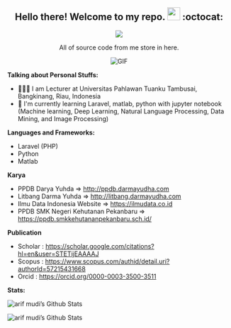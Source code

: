<h2 align="center">Hello there! Welcome to my repo. <img src="https://github.com/TheDudeThatCode/TheDudeThatCode/blob/master/Assets/Hi.gif" width="29px"> :octocat:</h2>
<div align="center"> 
 
<a href="https://hits.seeyoufarm.com"><img src="https://hits.seeyoufarm.com/api/count/incr/badge.svg?url=https%3A%2F%2Fgithub.com%2Farifmudi&count_bg=%2379C83D&title_bg=%23555555&icon=github.svg&icon_color=%23E7E7E7&title=hits&edge_flat=false"/></a>

</div>
<p align="center">All of source code from me store in here.</p>

<p align="center">
<img align="middle" alt="GIF" src="https://media2.giphy.com/media/ule4vhcY1xEKQ/giphy.gif" />
</p>


**Talking about Personal Stuffs:**

- 👨🏻‍💻 I am Lecturer at Universitas Pahlawan Tuanku Tambusai, Bangkinang, Riau, Indonesia
- 🌱 I'm currently learning Laravel, matlab, python with jupyter notebook (Machine learning, Deep Learning, Natural Language Processing, Data Mining, and Image Processing)


**Languages and Frameworks:**  

- Laravel (PHP)
- Python
- Matlab

**Karya**
- PPDB Darya Yuhda => http://ppdb.darmayudha.com
- Litbang Darma Yuhda => http://litbang.darmayudha.com
- Ilmu Data Indonesia Website  => https://ilmudata.co.id
- PPDB SMK Negeri Kehutanan Pekanbaru => https://ppdb.smkkehutananpekanbaru.sch.id/

**Publication**
- Scholar : https://scholar.google.com/citations?hl=en&user=STETijEAAAAJ
- Scopus : https://www.scopus.com/authid/detail.uri?authorId=57215431668
- Orcid : https://orcid.org/0000-0003-3500-3511

**Stats:**  

![arif mudi’s Github Stats](https://github-readme-stats.anuraghazra1.vercel.app/api?username=arifmudi&show_icons=true&count_private=true&include_all_commits=true&theme=algolia)

![arif mudi’s Github Stats](https://github-readme-stats.anuraghazra1.vercel.app/api/top-langs/?username=arifmudi&layout=compact&theme=algolia)
